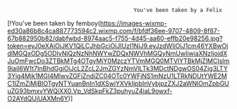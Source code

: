 
                                            You've been taken by a Felix
[!You've been taken by femboy(https://images-wixmp-ed30a86b8c4ca887773594c2.wixmp.com/f/bfdf36ee-9707-4809-8f87-67b882950b82/dabfwbd-8974aac5-f755-4d45-aa60-effb20e98256.jpg?token=eyJ0eXAiOiJKV1QiLCJhbGciOiJIUzI1NiJ9.eyJzdWIiOiJ1cm46YXBwOjdlMGQxODg5ODIyNjQzNzNhNWYwZDQxNWVhMGQyNmUwIiwiaXNzIjoidXJuOmFwcDo3ZTBkMTg4OTgyMjY0MzczYTVmMGQ0MTVlYTBkMjZlMCIsIm9iaiI6W1t7InBhdGgiOiJcL2ZcL2JmZGYzNmVlLTk3MDctNDgwOS04Zjg3LTY3Yjg4Mjk1MGI4MlwvZGFiZndiZC04OTc0YWFjNS1mNzU1LTRkNDUtYWE2MC1lZmZiMjBlOTgyNTYuanBnIn1dXSwiYXVkIjpbInVybjpzZXJ2aWNlOmZpbGUuZG93bmxvYWQiXX0.Vp_VdSkpFkZ3puhyuZ4iaL9owxf-O2AYdQUiUAXMn6Y)]
